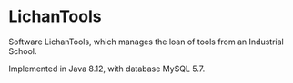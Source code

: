 # LichanTools
Software LichanTools, which manages the loan of tools from an Industrial School.

Implemented in Java 8.12, with database MySQL 5.7.
